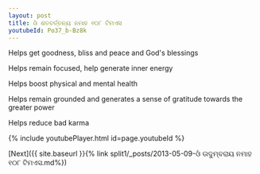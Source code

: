 ```yaml
---
layout: post
title: ଓଁ ଶତବର୍ତ୍ତନ୍ୟ ନମାହ ୧୦୮ ଟିମଏସ
youtubeId: Po37_b-Bz8k
---
```

 
 
Helps get goodness, bliss and peace and God's blessings
 
Helps remain focused, help generate inner energy 
 
Helps boost physical and mental health 
 
Helps remain grounded and generates a sense of gratitude towards the greater power 
 
Helps reduce bad karma
 
 
 
 


{% include youtubePlayer.html id=page.youtubeId %}
 
[Next]({{ site.baseurl }}{% link  split1/_posts/2013-05-09-ଓଁ ଉଦୁମ୍ବରାୟ ନମାହ ୧୦୮ ଟିମଏସ.md%})
 
